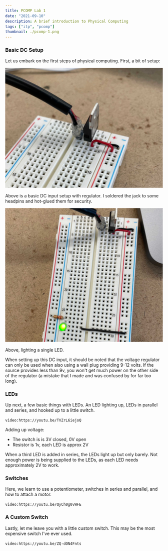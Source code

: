 ```yaml
---
title: PCOMP Lab 1
date: "2021-09-10"
description: A brief introduction to Physical Computing
tags: ["itp", "pcomp"]
thumbnail: ./pcomp-1.png
---
```


### Basic DC Setup

Let us embark on the first steps of physical computing. First, a bit of setup:

![Basic DC input setup with regulator](./dc.jpg)

Above is a basic DC input setup with regulator. I soldered the jack to some headpins and hot-glued them for security.

![Lighting a single LED](./led.jpg)

Above, lighting a single LED.

When setting up this DC input, it should be noted that the voltage regulator can only be used when also using a wall plug providing 9-12 volts. If the source provides less than 9v, you won't get much power on the other side of the regulator (a mistake that I made and was confused by for far too long).

### LEDs

Up next, a few basic things with LEDs. An LED lighting up, LEDs in parallel and series, and hooked up to a little switch.

`video:https://youtu.be/TVZrL6iejoQ`

Adding up voltage:

- The switch is is 3V closed, 0V open
- Resistor is 1v, each LED is approx 2V

When a third LED is added in series, the LEDs light up but only barely. Not enough power is being supplied to the LEDs, as each LED needs approximately 2V to work.

### Switches

Here, we learn to use a potentiometer, switches in series and parallel, and how to attach a motor.

`video:https://youtu.be/QyCh0g0vWFE`

### A Custom Switch

Lastly, let me leave you with a little custom switch. This may be the most expensive switch I've ever used.

`video:https://youtu.be/ZQ-dON4Fnts`
